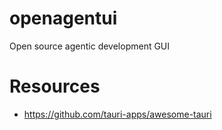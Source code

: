 # openagentui
Open source agentic development GUI

# Resources
- https://github.com/tauri-apps/awesome-tauri
